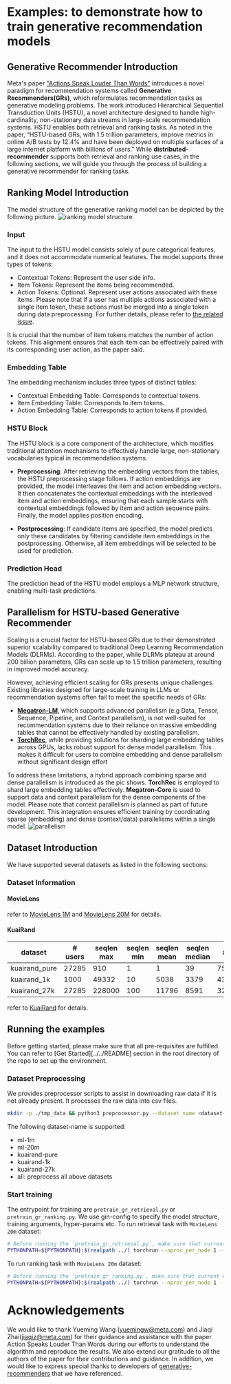 # Examples: to demonstrate how to train generative recommendation models

## Generative Recommender Introduction
Meta's paper ["Actions Speak Louder Than Words"](https://arxiv.org/abs/2402.17152) introduces a novel paradigm for recommendation systems called **Generative Recommenders(GRs)**, which reformulates recommendation tasks as generative modeling problems. The work introduced Hierarchical Sequential Transduction Units (HSTU), a novel architecture designed to handle high-cardinality, non-stationary data streams in large-scale recommendation systems. HSTU enables both retrieval and ranking tasks. As noted in the paper, “HSTU-based GRs, with 1.5 trillion parameters, improve metrics in online A/B tests by 12.4% and have been deployed on multiple surfaces of a large internet platform with billions of users.”
While **distributed-recommender** supports both retrieval and ranking use cases, in the following sections, we will guide you through the process of building a generative recommender for ranking tasks.

## Ranking Model Introduction
The model structure of the generative ranking model can be depicted by the following picture.
![ranking model structure](./figs/ranking_model_structure.png)

### Input
The input to the HSTU model consists solely of pure categorical features, and it does not accommodate numerical features. The model supports three types of tokens:
* Contextual Tokens: Represent the user side info.
* Item Tokens: Represent the items being recommended.
* Action Tokens: Optional. Represent user actions associated with these items. Please note that if a user has multiple actions associated with a single item token, these actions must be merged into a single token during data preprocessing. For further details, please refer to [the related issue](https://github.com/facebookresearch/generative-recommenders/issues/114).

It is crucial that the number of item tokens matches the number of action tokens. This alignment ensures that each item can be effectively paired with its corresponding user action, as the paper said.

### Embedding Table
The embedding mechanism includes three types of distinct tables:
* Contextual Embedding Table: Corresponds to contextual tokens.
* Item Embedding Table: Corresponds to item tokens.
* Action Embedding Table: Corresponds to action tokens if provided.

### HSTU Block
The HSTU block is a core component of the architecture, which modifies traditional attention mechanisms to effectively handle large, non-stationary vocabularies typical in recommendation systems. 
* **Preprocessing**: After retrieving the embedding vectors from the tables, the HSTU preprocessing stage follows. If action embeddings are provided, the model interleaves the item and action embedding vectors. It then concatenates the contextual embeddings with the interleaved item and action embeddings, ensuring that each sample starts with contextual embeddings followed by item and action sequence pairs. Finally, the model applies position encoding.

* **Postprocessing**: If candidate items are specified, the model predicts only these candidates by filtering candidate item embeddings in the postprocessing. Otherwise, all item embeddings will be selected to be used for prediction.

### Prediction Head
The prediction head of the HSTU model employs a MLP network structure, enabling multi-task predictions. 

## Parallelism for HSTU-based Generative Recommender
Scaling is a crucial factor for HSTU-based GRs due to their demonstrated superior scalability compared to traditional Deep Learning Recommendation Models (DLRMs). According to the paper, while DLRMs plateau at around 200 billion parameters, GRs can scale up to 1.5 trillion parameters, resulting in improved model accuracy.

However, achieving efficient scaling for GRs presents unique challenges. Existing libraries designed for large-scale training in LLMs or recommendation systems often fail to meet the specific needs of GRs:
* **[Megatron-LM](https://github.com/NVIDIA/Megatron-LM)**, which supports advanced parallelism (e.g Data, Tensor, Sequence, Pipeline, and Context parallelism), is not well-suited for recommendation systems due to their reliance on massive embedding tables that cannot be effectively handled by existing parallelism.
* **[TorchRec](https://github.com/pytorch/torchrec)**, while providing solutions for sharding large embedding tables across GPUs, lacks robust support for dense model parallelism. This makes it difficult for users to combine embedding and dense parallelism without significant design effort

To address these limitations, a hybrid approach combining sparse and dense parallelism is introduced as the pic shows.
**TorchRec** is employed to shard large embedding tables effectively.
**Megatron-Core** is used to support data and context parallelism for the dense components of the model. Please note that context parallelism is planned as part of future development.
This integration ensures efficient training by coordinating sparse (embedding) and dense (context/data) parallelisms within a single model.
![parallelism](./figs/parallelism.png)


## Dataset Introduction

We have supported several datasets as listed in the following sections:

### Dataset Information
#### **MovieLens**
refer to [MovieLens 1M](https://grouplens.org/datasets/movielens/1m/) and [MovieLens 20M](https://www.kaggle.com/datasets/grouplens/movielens-20m-dataset) for details.
#### **KuaiRand**

| dataset       | # users | seqlen max | seqlen min | seqlen mean | seqlen median | # items    |
|---------------|---------|------------|------------|-------------|---------------|------------|
| kuairand_pure | 27285   | 910        | 1          | 1           | 39            | 7551       |
| kuairand_1k   | 1000    | 49332      | 10         | 5038        | 3379          | 4369953    |
| kuairand_27k  | 27285   | 228000     | 100        | 11796       | 8591          | 32038725   |
 
refer to [KuaiRand](https://kuairand.com/) for details.

## Running the examples

Before getting started, please make sure that all pre-requisites are fulfilled. You can refer to [Get Started][../../README] section in the root directory of the repo to set up the environment.

### Dataset Preprocessing
We provides preprocessor scripts to assist in downloading raw data if it is not already present. It processes the raw data into csv files.
```bash
mkdir -p ./tmp_data && python3 preprocessor.py --dataset_name <dataset-name>
```
The following dataset-name is supported:
* ml-1m
* ml-20m
* kuairand-pure
* kuairand-1k
* kuairand-27k
* all: preprocess all above datasets


### Start training
The entrypoint for training are `pretrain_gr_retrieval.py` or `pretrain_gr_ranking.py`. We use gin-config to specify the model structure, training arguments, hyper-params etc.
To run retrieval task with `MovieLens 20m` dataset:

```bash
# Before running the `pretrain_gr_retrieval.py`, make sure that current working directory is `hstu`
PYTHONPATH=${PYTHONPATH}:$(realpath ../) torchrun --nproc_per_node 1 --master_addr localhost --master_port 6000  pretrain_gr_retrieval.py --gin-config-file movielen_retrieval.gin
```

To run ranking task with `MovieLens 20m` dataset:
```bash
# Before running the `pretrain_gr_ranking.py`, make sure that current working directory is `hstu`
PYTHONPATH=${PYTHONPATH}:$(realpath ../) torchrun --nproc_per_node 1 --master_addr localhost --master_port 6000  pretrain_gr_ranking.py --gin-config-file movielen_ranking.gin
```

# Acknowledgements

We would like to thank Yueming Wang (yuemingw@meta.com) and Jiaqi Zhai(jiaqiz@meta.com) for their guidance and assistance with the paper Action Speaks Louder Than Words during our efforts to understand the algorithm and reproduce the results. We also extend our gratitude to all the authors of the paper for their contributions and guidance. In addition, we would like to express special thanks to developers of [generative-recommenders](https://github.com/facebookresearch/generative-recommenders) that we have referenced. 
